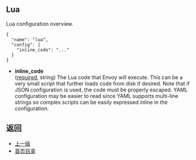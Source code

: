 ## Lua
Lua configuration overview.

```
{
  "name": "lua",
  "config": {
    "inline_code": "..."
  }
}
```
- **inline_code**<br />
	([required](#), string) The Lua code that Envoy will execute. This can be a very small script that further loads code from disk if desired. Note that if JSON configuration is used, the code must be properly escaped. YAML configuration may be easier to read since YAML supports multi-line strings so complex scripts can be easily expressed inline in the configuration.


## 返回
- [上一级](../HTTPfilters.md)
- [首页目录](../../README.md)